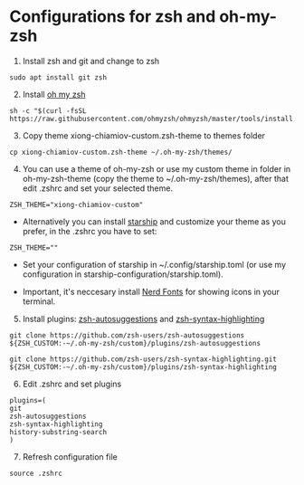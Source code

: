 # Configurations for zsh and oh-my-zsh

1. Install zsh and git and change to zsh

```
sudo apt install git zsh
```

2. Install [oh my zsh](https://ohmyz.sh/#install)

```
sh -c "$(curl -fsSL https://raw.githubusercontent.com/ohmyzsh/ohmyzsh/master/tools/install.sh)"
```

3. Copy theme xiong-chiamiov-custom.zsh-theme to themes folder

```
cp xiong-chiamiov-custom.zsh-theme ~/.oh-my-zsh/themes/
```

4. You can use a theme of oh-my-zsh or use my custom theme in folder in oh-my-zsh-theme (copy the theme to ~/.oh-my-zsh/themes), after that edit .zshrc and set your selected theme.

```
ZSH_THEME="xiong-chiamiov-custom"
```

- Alternatively you can install [starship](https://starship.rs/guide/#%F0%9F%9A%80-installation) and customize your theme as you prefer, in the .zshrc you have to set:

```
ZSH_THEME=""
```

- Set your configuration of starship in ~/.config/starship.toml (or use my configuration in starship-configuration/starship.toml).

- Important, it's neccesary install [Nerd Fonts](https://www.nerdfonts.com/) for showing icons in your terminal.


5. Install plugins: [zsh-autosuggestions](https://github.com/zsh-users/zsh-autosuggestions) and [zsh-syntax-highlighting](https://github.com/zsh-users/zsh-syntax-highlighting)

```
git clone https://github.com/zsh-users/zsh-autosuggestions ${ZSH_CUSTOM:-~/.oh-my-zsh/custom}/plugins/zsh-autosuggestions
```

```
git clone https://github.com/zsh-users/zsh-syntax-highlighting.git ${ZSH_CUSTOM:-~/.oh-my-zsh/custom}/plugins/zsh-syntax-highlighting
```

6. Edit .zshrc and set plugins
```
plugins=(
git
zsh-autosuggestions
zsh-syntax-highlighting
history-substring-search
)
```

7. Refresh configuration file

```
source .zshrc
```
